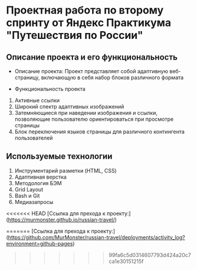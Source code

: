 # Проектная работа по второму спринту от Яндекс Практикума "Путешествия по России"

## Описание проекта и его функциональность
+ Описание проекта: Проект представляет собой адаптивную веб-страницу, включающую в себя набор блоков различного формата

+ Функциональность проекта
1. Активные ссылки
2. Широкий спектр адаптивных изображений
3. Затемняющиеся при наведении изображения и ссылки, позволяющие пользователю ориентироваться при просмотре страницы
4. Блок переключения языков страницы для различного контингента пользователей


## Используемые технологии
1. Инструментарий разметки (HTML, CSS)
2. Адаптивная верстка
3. Методология БЭМ
4. Grid Layout
5. Bash и Git
6. Медиазапросы

<<<<<<< HEAD
[Ссылка для прехода к проекту:] (https://murmonster.github.io/russian-travel/)
  
=======
[Ссылка для прехода к проекту:] (https://github.com/MurMonster/russian-travel/deployments/activity_log?environment=github-pages)
  
>>>>>>> 99fa6c5d0314607793d424a20c7ca1e30151215f
